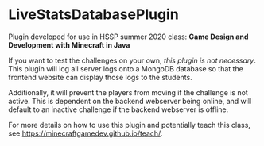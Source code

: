# LiveStatsDatabasePlugin

Plugin developed for use in HSSP summer 2020 class: **Game Design and Development with Minecraft in Java**

If you want to test the challenges on your own, *this plugin is not necessary*. This plugin will log all server logs onto a MongoDB database so that the frontend website can display those logs to the students.

Additionally, it will prevent the players from moving if the challenge is not active. This is dependent on the backend webserver being online, and will default to an inactive challenge if the backend webserver is offline.

For more details on how to use this plugin and potentially teach this class, see https://minecraftgamedev.github.io/teach/.